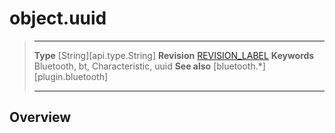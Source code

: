 # object.uuid

> --------------------- ------------------------------------------------------------------------------------------
> __Type__              [String][api.type.String]
> __Revision__          [REVISION_LABEL](REVISION_URL)
> __Keywords__          Bluetooth, bt, Characteristic, uuid
> __See also__          [bluetooth.*][plugin.bluetooth]
> --------------------- ------------------------------------------------------------------------------------------

## Overview